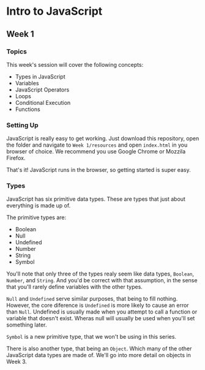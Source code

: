 # Intro to JavaScript

## Week 1

### Topics
This week's session will cover the following concepts:
 - Types in JavaScript
 - Variables
 - JavaScript Operators
 - Loops
 - Conditional Execution
 - Functions

### Setting Up
JavaScript is really easy to get working. Just download this repository, open the folder and navigate to `Week 1/resources` and open `index.html` in you browser of choice. We recommend you use Google Chrome or Mozzila Firefox.

That's it! JavaScript runs in the browser, so getting started is super easy.

### Types
JavaScript has six primitive data types. These are types that just about everything is made up of.

The primitive types are:
 - Boolean
 - Null
 - Undefined
 - Number
 - String
 - Symbol

You'll note that only three of the types realy seem like data types, `Boolean`, `Number`, and `String`. And you'd be correct with that assumption, in the sense that you'll rarely define variables with the other types.

`Null` and `Undefined` serve similar purposes, that being to fill nothing. However, the core diference is `Undefined` is more likely to cause an error than `Null`. Undefined is usually made when you attempt to call a function or variable that doesn't exist. Wheras null will usually be used when you'll set something later.

`Symbol` is a new primitive type, that we won't be using in this series.

There is also another type, that being an `Object`. Which many of the other JavaScript data types are made of. We'll go into more detail on objects in Week 3.
